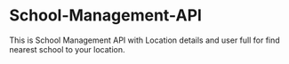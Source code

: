 # School-Management-API
This is School Management API with Location details and user full for find nearest school to your location.
